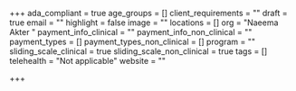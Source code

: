 +++
ada_compliant = true
age_groups = []
client_requirements = ""
draft = true
email = ""
highlight = false
image = ""
locations = []
org = "Naeema Akter "
payment_info_clinical = ""
payment_info_non_clinical = ""
payment_types = []
payment_types_non_clinical = []
program = ""
sliding_scale_clinical = true
sliding_scale_non_clinical = true
tags = []
telehealth = "Not applicable"
website = ""

+++
